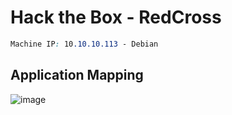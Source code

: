 # Hack the Box - RedCross
```CSS
Machine IP: 10.10.10.113 - Debian
```


## Application Mapping
![image](https://user-images.githubusercontent.com/83878909/229340988-396c149d-59a9-44df-8bb8-846e1a2e6f3b.png)

